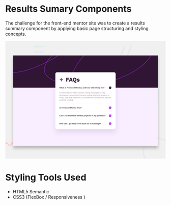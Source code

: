# Results Sumary Components
The challenge for the front-end mentor site was to create a results summary component by applying basic page structuring and styling concepts.

![Design preview for the Results summary component coding challenge](./design/preview.jpg)

# Styling Tools Used
- HTML5 Semantic
- CSS3 (FlexBox / Responsiveness )
